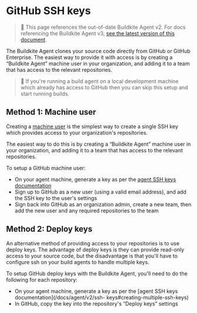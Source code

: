 # GitHub SSH keys

> 🚧 This page references the out-of-date Buildkite Agent v2.
> For docs referencing the Buildkite Agent v3, <a href="/docs/agent/v3/github_ssh_keys">see the latest version of this document</a>.

The Buildkite Agent clones your source code directly from GitHub or GitHub Enterprise. The easiest way to provide it with access is by creating a “Buildkite Agent” machine user in your organization, and adding it to a team that has access to the relevant repositories.

> 📘
> If you're running a build agent on a local development machine which already has access to GitHub then you can skip this setup and start running builds.

## Method 1: Machine user

Creating a [machine user](https://developer.github.com/guides/managing-deploy-keys/#machine-users) is the simplest way to create a single SSH key which provides access to your organization's repositories.

The easiest way to do this is by creating a “Buildkite Agent” machine user in your organization, and adding it to a team that has access to the relevant repositories.

To setup a GitHub machine user:

-   On your agent machine, generate a key as per the [agent SSH keys documentation](/docs/agent/v2/ssh-keys#creating-a-single-ssh-key)
-   Sign up to GitHub as a new user (using a valid email address), and add the SSH key to the user's settings
-   Sign back into GitHub as an organization admin, create a new team, then add the new user and any required repositories to the team

## Method 2: Deploy keys

An alternative method of providing access to your repositories is to use deploy keys. The advantage of deploy keys is they can provide read-only access to your source code, but the disadvantage is that you'll have to configure ssh on your build agents to handle multiple keys.

To setup GitHub deploy keys with the Buildkite Agent, you'll need to do the following for each repository:

-   On your agent machine, generate a key as per the [agent SSH keys documentation](/docs/agent/v2/ssh- keys#creating-multiple-ssh-keys)
-   In GitHub, copy the key into the repository's “Deploy keys” settings
